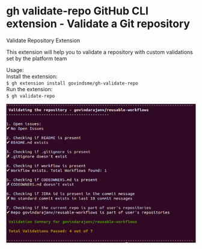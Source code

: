 # gh validate-repo GitHub CLI extension - Validate a Git repository

Validate Repository Extension             

This extension will help you to validate a repository with custom validations set by the platform team
 
 Usage: <br/>
 Install the extension: </br>
	```$ gh extension install govindsme/gh-validate-repo``` </br>
 Run the extension: </br>
	```
	$ gh validate-repo
	```
	
![How it works](assets/HowItWorks.png)
